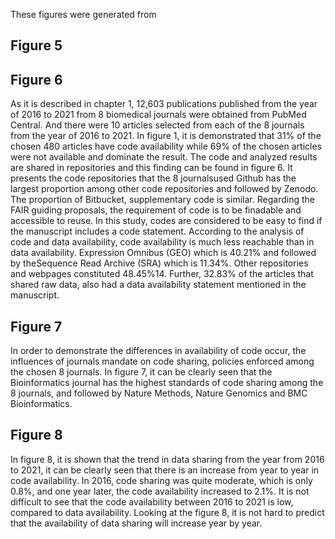 These figures were generated from

## Figure 5 

## Figure 6 
As it is described in chapter 1, 12,603 publications published from the year of 2016 to 2021 from 8 biomedical journals were obtained from PubMed Central. And there were 10 articles selected from each of the 8 journals from the year of 2016 to 2021. In figure 1, it is demonstrated that 31% of the chosen 480 articles have code availability while 69% of the chosen articles were not available and dominate the result. The code and analyzed results are shared in repositories and this finding can be found in figure 6. It presents the code repositories that the 8 journalsused Github has the largest proportion among other code repositories and followed by Zenodo. The proportion of Bitbucket, supplementary code is similar. Regarding the FAIR guiding proposals, the requirement of code is to be finadable and accessible to reuse. In this study, codes are considered to be easy to find if the manuscript includes a code statement.  According to the analysis of code and data availability, code availability is much less reachable than in data availability. 
Expression Omnibus (GEO) which is 40.21% and followed by theSequence Read Archive (SRA) which is 11.34%. Other repositories and webpages constituted 48.45%14. Further, 32.83% of the articles that shared raw data, also had a data availability statement mentioned in the manuscript.
## Figure 7
In order to demonstrate the differences in availability of code occur, the influences of journals mandate on code sharing, policies enforced among the chosen 8 journals. In figure 7, it can be clearly seen that the Bioinformatics journal has the highest standards of code sharing among the 8 journals, and followed by Nature Methods, Nature Genomics and BMC Bioinformatics. 

## Figure 8
In figure 8, it is shown that the trend in data sharing from the year from 2016 to 2021, it can be clearly seen that there is an increase from year to year in code availability. 
In 2016, code sharing was quite moderate, which is only 0.8%, and one year later, the code availability increased to 2.1%. It is not difficult to see that the code availability between 2016 to 2021 is low, compared to data availability. Looking at the figure 8, it is not hard to predict that the availability of data sharing will increase year by year. 
